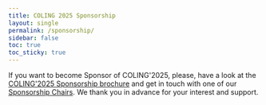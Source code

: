 ```yaml
---
title: COLING 2025 Sponsorship
layout: single
permalink: /sponsorship/
sidebar: false
toc: true
toc_sticky: true
---
```


If you want to become Sponsor of COLING'2025, please, have a look at the [COLING'2025 Sponsorship brochure](https://mbzuaiac-my.sharepoint.com/:p:/g/personal/teresa_lynn_mbzuai_ac_ae/EWWvlGTN0cJOkbYaJoVRy5wBBrZoBnF82Q-6gPZFgO5zOA?e=b3yaDv&xsdata=MDV8MDJ8SGFzYW4uSXFiYWxAbWJ6dWFpLmFjLmFlfGIwMjRhOGE1ZTk4YzQ0ZTA5MDA2MDhkYzg1NjE3NzYzfGM5MzI3MmQzMWIwNzRiM2RhM2I2MTliMzRhOTczOTE1fDB8MHw2Mzg1MzE5MDA4ODc0MjQ0OTl8VW5rbm93bnxUV0ZwYkdac2IzZDhleUpXSWpvaU1DNHdMakF3TURBaUxDSlFJam9pVjJsdU16SWlMQ0pCVGlJNklrMWhhV3dpTENKWFZDSTZNbjA9fDB8fHw%3d&sdata=eW9WMFMyQURxYkhOYklTeWRzWVVZbVJSdWZnWVFmTzFmc25LUDN0M2h6TT0%3d) and get in touch with one of our [Sponsorship Chairs](mailto:monojit.choudhury@mbzuai.ac.ae). We thank you in advance for your interest and support.